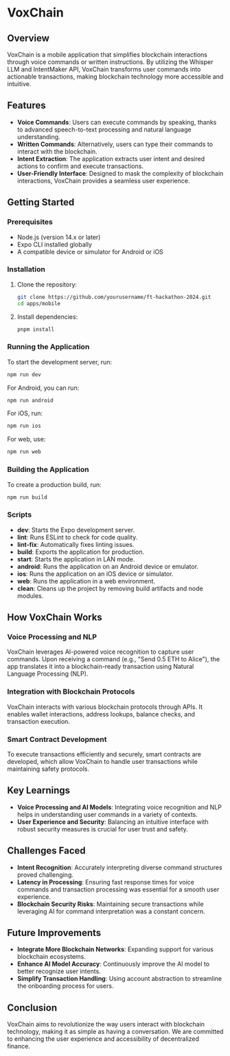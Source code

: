 # VoxChain

## Overview

VoxChain is a mobile application that simplifies blockchain interactions through voice commands or written instructions. By utilizing the Whisper LLM and IntentMaker API, VoxChain transforms user commands into actionable transactions, making blockchain technology more accessible and intuitive.

## Features

- **Voice Commands**: Users can execute commands by speaking, thanks to advanced speech-to-text processing and natural language understanding.
- **Written Commands**: Alternatively, users can type their commands to interact with the blockchain.
- **Intent Extraction**: The application extracts user intent and desired actions to confirm and execute transactions.
- **User-Friendly Interface**: Designed to mask the complexity of blockchain interactions, VoxChain provides a seamless user experience.

## Getting Started

### Prerequisites

- Node.js (version 14.x or later)
- Expo CLI installed globally
- A compatible device or simulator for Android or iOS

### Installation

1. Clone the repository:

   ```bash
   git clone https://github.com/yourusername/ft-hackathon-2024.git
   cd apps/mobile
   ```

2. Install dependencies:

   ```bash
   pnpm install
   ```

### Running the Application

To start the development server, run:

```bash
npm run dev
```

For Android, you can run:

```bash
npm run android
```

For iOS, run:

```bash
npm run ios
```

For web, use:

```bash
npm run web
```

### Building the Application

To create a production build, run:

```bash
npm run build
```

### Scripts

- **dev**: Starts the Expo development server.
- **lint**: Runs ESLint to check for code quality.
- **lint-fix**: Automatically fixes linting issues.
- **build**: Exports the application for production.
- **start**: Starts the application in LAN mode.
- **android**: Runs the application on an Android device or emulator.
- **ios**: Runs the application on an iOS device or simulator.
- **web**: Runs the application in a web environment.
- **clean**: Cleans up the project by removing build artifacts and node modules.

## How VoxChain Works

### Voice Processing and NLP

VoxChain leverages AI-powered voice recognition to capture user commands. Upon receiving a command (e.g., "Send 0.5 ETH to Alice"), the app translates it into a blockchain-ready transaction using Natural Language Processing (NLP).

### Integration with Blockchain Protocols

VoxChain interacts with various blockchain protocols through APIs. It enables wallet interactions, address lookups, balance checks, and transaction execution.

### Smart Contract Development

To execute transactions efficiently and securely, smart contracts are developed, which allow VoxChain to handle user transactions while maintaining safety protocols.

## Key Learnings

- **Voice Processing and AI Models**: Integrating voice recognition and NLP helps in understanding user commands in a variety of contexts.
- **User Experience and Security**: Balancing an intuitive interface with robust security measures is crucial for user trust and safety.

## Challenges Faced

- **Intent Recognition**: Accurately interpreting diverse command structures proved challenging.
- **Latency in Processing**: Ensuring fast response times for voice commands and transaction processing was essential for a smooth user experience.
- **Blockchain Security Risks**: Maintaining secure transactions while leveraging AI for command interpretation was a constant concern.

## Future Improvements

- **Integrate More Blockchain Networks**: Expanding support for various blockchain ecosystems.
- **Enhance AI Model Accuracy**: Continuously improve the AI model to better recognize user intents.
- **Simplify Transaction Handling**: Using account abstraction to streamline the onboarding process for users.

## Conclusion

VoxChain aims to revolutionize the way users interact with blockchain technology, making it as simple as having a conversation. We are committed to enhancing the user experience and accessibility of decentralized finance.
